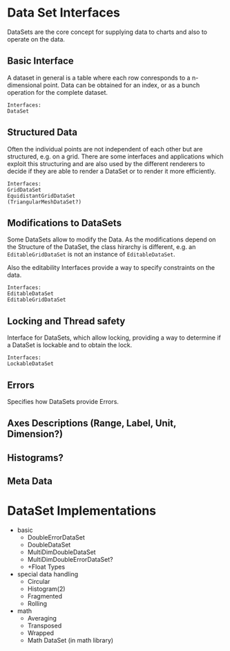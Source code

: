 # Data Set Interfaces
DataSets are the core concept for supplying data to charts and also to operate on the data.

## Basic Interface

A dataset in general is a table where each row conresponds to a n-dimensional point.
Data can be obtained for an index, or as a bunch operation for the complete dataset.


```
Interfaces:
DataSet
```

## Structured Data

Often the individual points are not independent of each other but are structured, e.g.
on a grid.
There are some interfaces and applications which exploit this structuring and are also
used by the different renderers to decide if they are able to render a DataSet or to render it more efficiently.

```
Interfaces:
GridDataSet
EquidistantGridDataSet
(TriangularMeshDataSet?)
```

## Modifications to DataSets

Some DataSets allow to modify the Data.
As the modifications depend on the Structure of the DataSet, the class hirarchy is different, e.g. an `EditableGridDataSet` is not an instance of `EditableDataSet`.

Also the editability Interfaces provide a way to specify constraints on the data.

```
Interfaces:
EditableDataSet
EditableGridDataSet
```

## Locking and Thread safety

Interface for DataSets, which allow locking, providing a way to determine if a DataSet is lockable and to obtain the lock.

```
Interfaces:
LockableDataSet
```

## Errors

Specifies how DataSets provide Errors.

## Axes Descriptions (Range, Label, Unit, Dimension?)

## Histograms?

## Meta Data

# DataSet Implementations
- basic
    - DoubleErrorDataSet
    - DoubleDataSet
    - MultiDimDoubleDataSet
    - MultiDimDoubleErrorDataSet?
    - +Float Types
- special data handling
    - Circular
    - Histogram(2)
    - Fragmented
    - Rolling
- math
    - Averaging
    - Transposed
    - Wrapped
    - Math DataSet (in math library)
